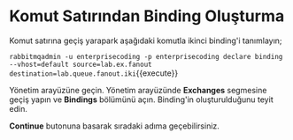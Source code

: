 # Komut Satırından Binding Oluşturma

Komut satırına geçiş yarapark aşağıdaki komutla ikinci binding'i tanımlayın;

`rabbitmqadmin -u enterprisecoding -p enterprisecoding declare binding --vhost=default source=lab.ex.fanout destination=lab.queue.fanout.iki`{{execute}}

Yönetim arayüzüne geçin. Yönetim arayüzünde **Exchanges** segmesine geçiş yapın ve **Bindings** bölümünü açın. Binding'in oluşturulduğunu teyit edin.

**Continue** butonuna basarak sıradaki adıma geçebilirsiniz.